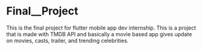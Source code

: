 # Final__Project
 This is the final project for flutter mobile app dev internship. This is a project that is made with TMDB API and basically a movie based app gives update on movies, casts, trailer, and trending celebrities.
